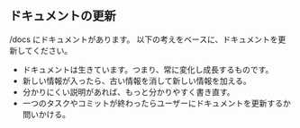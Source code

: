## ドキュメントの更新

/docs にドキュメントがあります。
以下の考えをベースに、ドキュメントを更新してください。

- ドキュメントは生きています。つまり、常に変化し成長するものです。
- 新しい情報が入ったら、古い情報を消して新しい情報を加える。
- 分かりにくい説明があれば、もっと分かりやすく書き直す。
- 一つのタスクやコミットが終わったらユーザーにドキュメントを更新するか問いかける。
